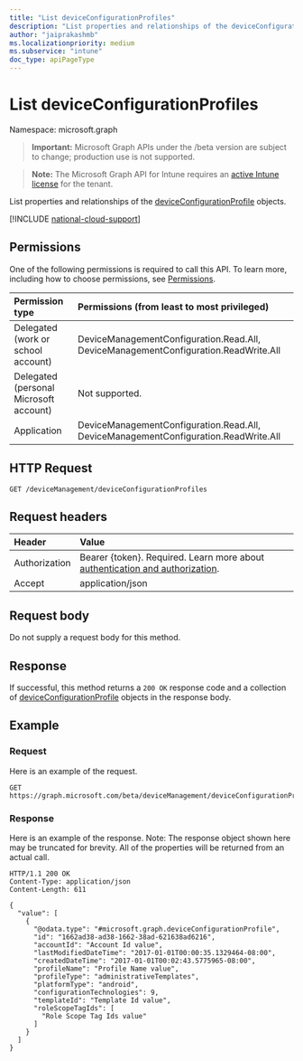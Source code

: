 ```yaml
---
title: "List deviceConfigurationProfiles"
description: "List properties and relationships of the deviceConfigurationProfile objects."
author: "jaiprakashmb"
ms.localizationpriority: medium
ms.subservice: "intune"
doc_type: apiPageType
---
```


# List deviceConfigurationProfiles

Namespace: microsoft.graph

> **Important:** Microsoft Graph APIs under the /beta version are subject to change; production use is not supported.

> **Note:** The Microsoft Graph API for Intune requires an [active Intune license](https://go.microsoft.com/fwlink/?linkid=839381) for the tenant.

List properties and relationships of the [deviceConfigurationProfile](../resources/intune-policylistingservice-deviceconfigurationprofile.md) objects.

[!INCLUDE [national-cloud-support](../../includes/all-clouds.md)]

## Permissions
One of the following permissions is required to call this API. To learn more, including how to choose permissions, see [Permissions](/graph/permissions-reference).

|Permission type|Permissions (from least to most privileged)|
|:---|:---|
|Delegated (work or school account)|DeviceManagementConfiguration.Read.All, DeviceManagementConfiguration.ReadWrite.All|
|Delegated (personal Microsoft account)|Not supported.|
|Application|DeviceManagementConfiguration.Read.All, DeviceManagementConfiguration.ReadWrite.All|

## HTTP Request
<!-- {
  "blockType": "ignored"
}
-->
``` http
GET /deviceManagement/deviceConfigurationProfiles
```

## Request headers
|Header|Value|
|:---|:---|
|Authorization|Bearer {token}. Required. Learn more about [authentication and authorization](/graph/auth/auth-concepts).|
|Accept|application/json|

## Request body
Do not supply a request body for this method.

## Response
If successful, this method returns a `200 OK` response code and a collection of [deviceConfigurationProfile](../resources/intune-policylistingservice-deviceconfigurationprofile.md) objects in the response body.

## Example

### Request
Here is an example of the request.
``` http
GET https://graph.microsoft.com/beta/deviceManagement/deviceConfigurationProfiles
```

### Response
Here is an example of the response. Note: The response object shown here may be truncated for brevity. All of the properties will be returned from an actual call.
``` http
HTTP/1.1 200 OK
Content-Type: application/json
Content-Length: 611

{
  "value": [
    {
      "@odata.type": "#microsoft.graph.deviceConfigurationProfile",
      "id": "1662ad38-ad38-1662-38ad-621638ad6216",
      "accountId": "Account Id value",
      "lastModifiedDateTime": "2017-01-01T00:00:35.1329464-08:00",
      "createdDateTime": "2017-01-01T00:02:43.5775965-08:00",
      "profileName": "Profile Name value",
      "profileType": "administrativeTemplates",
      "platformType": "android",
      "configurationTechnologies": 9,
      "templateId": "Template Id value",
      "roleScopeTagIds": [
        "Role Scope Tag Ids value"
      ]
    }
  ]
}
```

